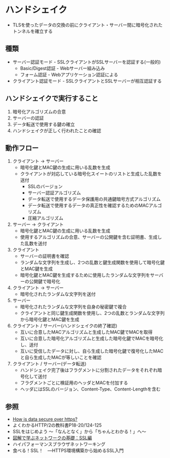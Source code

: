 # ハンドシェイク
- TLSを使ったデータの交換の前にクライアント・サーバー間に暗号化されたトンネルを確立する

## 種類
- サーバー認証モード - SSLクライアントがSSLサーバーを認証する(一般的)
  - Basic/Digest認証 - Webサーバー組み込み
  - フォーム認証 - Webアプリケーション認証による
- クライアント認証モード - SSLクライアントとSSLサーバーが相互認証する

## ハンドシェイクで実行すること
1. 暗号化アルゴリズムの合意
2. サーバーの認証
3. データ転送で使用する鍵の確立
4. ハンドシェイクが正しく行われたことの確認

## 動作フロー
1. クライアント -> サーバー
    - 暗号化鍵とMAC鍵の生成に用いる乱数を生成
    - クライアントが対応している暗号化スイートのリストと生成した乱数を送付
      - SSLのバージョン
      - サーバー認証アルゴリズム
      - データ転送で使用するデータ保護用の共通鍵暗号方式アルゴリズム
      - データ転送で使用するデータの真正性を確認するためのMACアルゴリズム
      - 圧縮アルゴリズム
2. サーバー -> クライアント
    - 暗号化鍵とMAC鍵の生成に用いる乱数を生成
    - 使用するアルゴリズムの合意、サーバーの公開鍵を含む証明書、生成した乱数を送付
3. クライアント
    - サーバーの証明書を確認
    - ランダムな文字列を生成し、2つの乱数と鍵生成関数を使用して暗号化鍵とMAC鍵を生成
    - 暗号化鍵とMAC鍵を生成するために使用したランダムな文字列をサーバーの公開鍵で暗号化
4. クライアント -> サーバー
    - 暗号化されたランダムな文字列を送付
5. サーバー
    - 暗号化されたランダムな文字列を自身の秘密鍵で複合
    - クライアントと同じ鍵生成関数を使用し、2つの乱数とランダムな文字列から暗号化鍵とMAC鍵を生成
6. クライアント / サーバー(ハンドシェイクの終了確認)
    - 互いに合意したMACアルゴリズムと生成したMAC鍵でMACを取得
    - 互いに合意した暗号化アルゴリズムと生成した暗号化鍵でMACを暗号化し、送付
    - 互いに受信したデータに対し、自ら生成した暗号化鍵で復号化したMACと自ら生成したMACが等しいことを確認
7. クライアント / サーバー(データ転送)
    - ハンドシェイク完了後はフラグメントに分割されたデータをそれぞれ暗号化して送付
    - フラグメントごとに検証用のヘッダとMACを付加する
    - ヘッダにはSSLのバージョン、Content-Type、Content-Lengthを含む

## 参照
- [How is data secure over https?](https://blog.joshsoftware.com/2019/08/23/how-is-data-secure-over-https/)
- よくわかるHTTP/2の教科書P18-20/124-125
- SSLをはじめよう ～「なんとなく」から「ちゃんとわかる！」へ～
- [図解で学ぶネットワークの基礎：SSL編](https://xtech.nikkei.com/it/article/COLUMN/20071002/283518/)
- ハイパフォーマンスブラウザネットワーキング
- 食べる！SSL！　―HTTPS環境構築から始めるSSL入門
